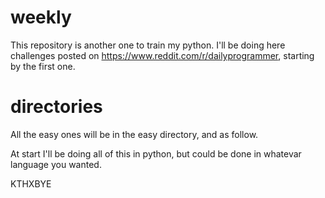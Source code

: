 # weekly

This repository is another one to train my python.
I'll be doing here challenges posted on https://www.reddit.com/r/dailyprogrammer, starting by the first one.

# directories

All the easy ones will be in the easy directory, and as follow.

At start I'll be doing all of this in python, but could be done in whatevar language you wanted.

KTHXBYE
